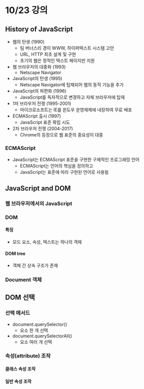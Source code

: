 # 10/23 강의
## History of JavaScript
- 웹의 탄생 (1990)
    - 팀 버너스리 경이 WWW, 하이퍼텍스트 시스템 고안
    - URL, HTTP 최초 설계 및 구현
    - 초기의 웹은 정적인 텍스트 페이지만 지원
- 웹 브라우저의 대중화 (1993)
    - Netscape Navigator
- JavaScript의 탄생 (1995)
    - Netscape Navigator에 탑재되어 웹의 동적 기능을 추가
- JavaScript의 파편화 (1996)
    - JavaScript를 독자적으로 변경하고 자체 브라우저에 탑재
- 1차 브라우저 전쟁 (1995-2001)
    - 마이크로소프트는 IE를 윈도우 운영체제에 내장하여 무료 배포
- ECMAScript 출시 (1997)
    - JavaScript 표준 확립 시도
- 2차 브라우저 전쟁 (2004-2017)
    - Chrome의 등장으로 웹 표준의 중요성이 대중

### ECMAScript
- JavaScript는 ECMAScript 표준을 구현한 구체적인 프로그래밍 언어
    - ECMAScript는 언어의 핵심을 정의하고
    - JavaScript는 표준에 따라 구현된 언어로 사용됨

## JavaScript and DOM
### 웹 브라우저에서의 JavaScript

### DOM
#### 특징
- 모드 요소, 속성, 텍스트는 하나의 객체

#### DOM tree
- 객체 간 상속 구조가 존재

### Document 객체

## DOM 선택
### 선택 메서드
- document.querySelector()
    - 요소 한 개 선택
- document.querySelectorAll()
    - 요소 여러 개 선택

### 속성(attribute) 조작
#### 클래스 속성 조작


#### 일반 속성 조작